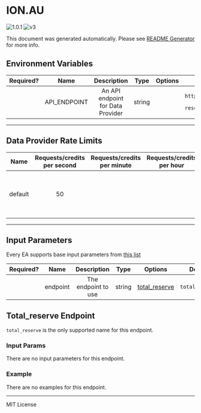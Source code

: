 # ION.AU

![1.0.1](https://img.shields.io/github/package-json/v/smartcontractkit/external-adapters-js?filename=packages/sources/ion.au/package.json) ![v3](https://img.shields.io/badge/framework%20version-v3-blueviolet)

This document was generated automatically. Please see [README Generator](../../scripts#readme-generator) for more info.

## Environment Variables

| Required? |     Name     |            Description            |  Type  | Options |                       Default                       |
| :-------: | :----------: | :-------------------------------: | :----: | :-----: | :-------------------------------------------------: |
|           | API_ENDPOINT | An API endpoint for Data Provider | string |         | `https://ion-digital-proof-of-reserve.instruxi.dev` |

---

## Data Provider Rate Limits

|  Name   | Requests/credits per second | Requests/credits per minute | Requests/credits per hour |                           Note                           |
| :-----: | :-------------------------: | :-------------------------: | :-----------------------: | :------------------------------------------------------: |
| default |             50              |                             |                           | Considered unlimited tier, but setting reasonable limits |

---

## Input Parameters

Every EA supports base input parameters from [this list](https://github.com/smartcontractkit/ea-framework-js/blob/main/src/config/index.ts)

| Required? |   Name   |     Description     |  Type  |                 Options                  |     Default     |
| :-------: | :------: | :-----------------: | :----: | :--------------------------------------: | :-------------: |
|           | endpoint | The endpoint to use | string | [total_reserve](#total_reserve-endpoint) | `total_reserve` |

## Total_reserve Endpoint

`total_reserve` is the only supported name for this endpoint.

### Input Params

There are no input parameters for this endpoint.

### Example

There are no examples for this endpoint.

---

MIT License
